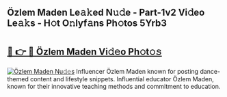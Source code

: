 ## Özlem Maden Le𝚊𝚔ed N𝚞𝚍e - Part-1v2 Vi𝚍eo Le𝚊𝚔s - H𝚘t O𝚗lyf𝚊ns Ph𝚘tos 5Yrb3

# <h2><a href="http://hf650cu.feru.top/?c=%c3%96zlem+Maden">🔗 👉 🔴 Özlem Maden Vi𝚍𝚎o Ph𝚘t𝚘𝚜</a></h2>

[![Özlem Maden Nu𝚍𝚎s](https://i.imgur.com/0TWrTi3.gif)](http://hf650cu.feru.top/?c=%c3%96zlem+Maden)
Influencer Özlem Maden known for posting dance-themed content and lifestyle snippets. Influential educator Özlem Maden, known for their innovative teaching methods and commitment to education. 
